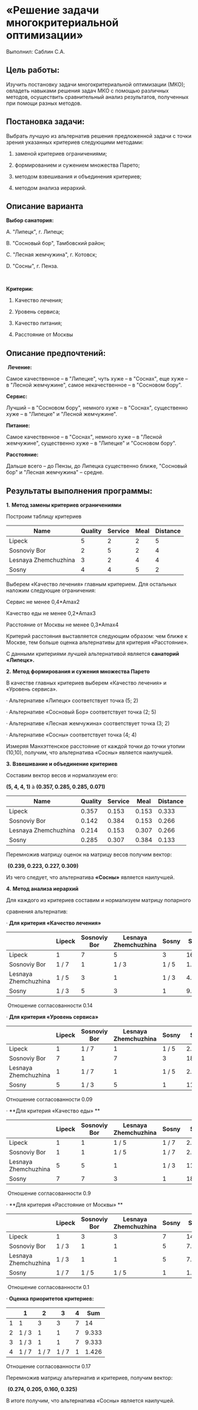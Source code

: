 # **«Решение задачи многокритериальной оптимизации»**

Выполнил: Саблин С.А.

## **Цель работы:**

 Изучить постановку задачи многокритериальной оптимизации (МКО); овладеть навыками решения задач МКО с помощью различных методов, осуществить сравнительный анализ результатов, полученных при помощи разных методов.



 ##  **Постановка задачи:**

Выбрать лучшую из альтернатив решения предложенной задачи с точки зрения указанных критериев следующими методами: 

1) заменой критериев ограничениями; 

2) формированием и сужением множества Парето;

3) методом взвешивания и объединения критериев; 

4) методом анализа иерархий.

 

## **Описание варианта**

**Выбор санатория:**

А. "Липецк", г. Липецк; 

В. "Сосновый бор", Тамбовский район; 

С. "Лесная жемчужина", г. Котовск; 

D. "Сосны", г. Пенза.

​     

**Критерии:**

1. Качество лечения; 

2. Уровень сервиса; 

3. Качество питания; 

4. Расстояние от Москвы

## **Описание предпочтений:**

​     **Лечение:**

 Самое качественное – в "Липецке", чуть хуже – в "Соснах", еще хуже – в "Лесной жемчужине", самое некачественное – в "Сосновом бору". 

**Сервис:** 

Лучший – в "Сосновом бору", немного хуже – в "Соснах", существенно хуже – в "Липецке" и "Лесной жемчужине". 

**Питание:** 

Самое качественное – в "Соснах", немного хуже – в "Лесной жемчужине", существенно хуже – в "Липецке" и "Сосновом бору". 

**Расстояние:** 

Дальше всего – до Пензы, до Липецка существенно ближе, "Сосновый бор" и "Лесная жемчужина" – средне.

## **Результаты выполнения программы:**

**1.**  **Метод замены критериев ограничениями**

Построим таблицу критериев

| **Name**             | **Quality** | **Service** | **Meal** | **Distance** |
| -------------------- | ----------- | ----------- | -------- | ------------ |
| Lipeck               | 5           | 2           | 2        | 5            |
| Sosnoviy Bor         | 2           | 5           | 2        | 4            |
| Lesnaya Zhemchuzhina | 3           | 2           | 4        | 4            |
| Sosny                | 4           | 4           | 5        | 2            |

 

Выберем «Качество лечения» главным критерием. Для остальных наложим следующие ограничения:

Сервис не менее 0,4*Amax2

Качество еды не менее 0,2*Аmax3

Расстояние от Москвы не менее 0,3*Аmax4 

 

Критерий расстояния выставляется следующим образом: чем ближе к Москве, тем больше оценка альтернативы для критерия «Расстояние».



С данными критериями лучшей альтернативой является **санаторий «Липецк».**

 

**2.**  **Метод формирования и сужения множества Парето**

В качестве главных критериев выберем «Качество лечения» и «Уровень сервиса».

 

·    Альтернативе «Липецк» соответствует точка (5; 2)

·    Альтернативе «Сосновый Бор» соответствует точка (2; 5)

·    Альтернативе «Лесная жемчужина» соответствует точка (3; 2)

·    Альтернативе «Сосны» соответствует точка (4; 4)

Измеряя Манхэттенское расстояние от каждой точки до точки утопии (10,10), получим, что альтернатива «Сосны» является наилучшей.


**3.**  **Взвешивание и объединение критериев**

Составим вектор весов и нормализуем его: 

**(5, 4, 4, 1)** à **(0.357, 0.285, 0.285, 0.071)**

 

| **Name**             | **Quality** | **Service** | **Meal** | **Distance** |
| -------------------- | ----------- | ----------- | -------- | ------------ |
| Lipeck               | 0.357       | 0.153       | 0.153    | 0.333        |
| Sosnoviy Bor         | 0.142       | 0.384       | 0.153    | 0.266        |
| Lesnaya Zhemchuzhina | 0.214       | 0.153       | 0.307    | 0.266        |
| Sosny                | 0.285       | 0.307       | 0.384    | 0.133        |



Перемножив матрицу оценок на матрицу весов получим вектор:

​     **(0.239, 0.223, 0.227, 0.309)**

Из чего следует, что альтернатива **«Сосны»** является наилучшей.

**4.**  **Метод анализа иерархий**

Для каждого из критериев составим и нормализуем матрицу попарного

сравнения альтернатив:

·    **Для критерия «Качество лечения»**

|                      | **Lipeck** | **Sosnoviy Bor** | **Lesnaya Zhemchuzhina** | **Sosny** | **Sum** |
| -------------------- | ---------- | ---------------- | ------------------------ | --------- | ------- |
| Lipeck               | 1          | 7                | 5                        | 3         | 16      |
| Sosnoviy Bor         | 1 / 7      | 1                | 1 / 3                    | 1 / 5     | 1.675   |
| Lesnaya Zhemchuzhina | 1 / 5      | 3                | 1                        | 1 / 3     | 4.533   |
| Sosny                | 1 / 3      | 5                | 3                        | 1         | 9.333   |

​     Отношение согласованности 0.14

 

·    **Для критерия «Уровень сервиса»**

|                      | **Lipeck** | **Sosnoviy Bor** | **Lesnaya Zhemchuzhina** | **Sosny** | **Sum** |
| -------------------- | ---------- | ---------------- | ------------------------ | --------- | ------- |
| Lipeck               | 1          | 1 / 7            | 1                        | 1 / 5     | 2.342   |
| Sosnoviy Bor         | 7          | 1                | 7                        | 3         | 18      |
| Lesnaya Zhemchuzhina | 1          | 1 / 7            | 1                        | 1 / 5     | 2.342   |
| Sosny                | 5          | 1 / 3            | 5                        | 1         | 11.333  |

Отношение согласованности 0.09

·    **Для критерия «Качество еды» **

|                      | **Lipeck** | **Sosnoviy Bor** | **Lesnaya Zhemchuzhina** | **Sosny** | **Sum** |
| -------------------- | ---------- | ---------------- | ------------------------ | --------- | ------- |
| Lipeck               | 1          | 1                | 1 / 5                    | 1 / 7     | 2.342   |
| Sosnoviy Bor         | 1          | 1                | 1 / 5                    | 1 / 7     | 2.342   |
| Lesnaya Zhemchuzhina | 5          | 5                | 1                        | 1 / 3     | 11.333  |
| Sosny                | 7          | 7                | 3                        | 1         | 18      |

​     Отношение согласованности 0.9

 

·    **Для критерия «Расстояние от Москвы» ** 

|                      | **Lipeck** | **Sosnoviy Bor** | **Lesnaya Zhemchuzhina** | **Sosny** | **Sum** |
| -------------------- | ---------- | ---------------- | ------------------------ | --------- | ------- |
| Lipeck               | 1          | 3                | 3                        | 7         | 14      |
| Sosnoviy Bor         | 1 / 3      | 1                | 1                        | 5         | 7.333   |
| Lesnaya Zhemchuzhina | 1 / 3      | 1                | 1                        | 5         | 7.333   |
| Sosny                | 1 / 7      | 1 / 5            | 1 / 5                    | 1         | 1.542   |

​     Отношение согласованности 0.1

 

·    **Оценка приоритетов критериев:**  

|      | **1** | **2** | **3** | **4** | **Sum** |
| ---- | ----- | ----- | ----- | ----- | ------- |
| 1    | 1     | 3     | 3     | 7     | 14      |
| 2    | 1 / 3 | 1     | 1     | 7     | 9.333   |
| 3    | 1 / 3 | 1     | 1     | 7     | 9.333   |
| 4    | 1 / 7 | 1 / 7 | 1 / 7 | 1     | 1.426   |

Отношение согласованности 0.17

 

Перемножив матрицу альтернатив и критериев, получим вектор:

​     **(0.274, 0.205, 0.160, 0.325)**

 

В итоге получим, что альтернатива «Сосны» является наилучшей.
